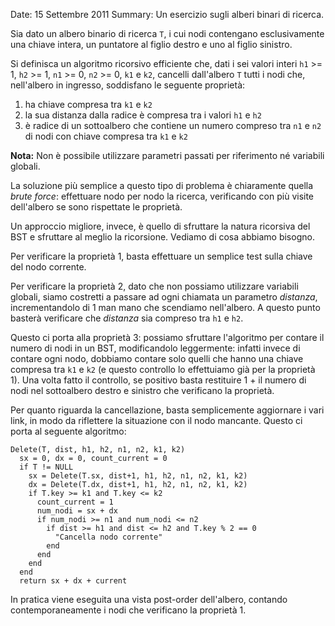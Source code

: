 Date: 15 Settembre 2011
Summary: Un esercizio sugli alberi binari di ricerca.

Sia dato un albero binario di ricerca `T`, i cui nodi contengano esclusivamente una chiave intera, un puntatore al figlio destro e uno al figlio sinistro.

Si definisca un algoritmo ricorsivo efficiente che, dati i sei valori interi `h1` >= 1, `h2` >= 1, `n1` >= 0, `n2` >= 0, `k1` e `k2`, cancelli dall'albero `T` tutti i nodi che, nell'albero in ingresso, soddisfano le seguente proprietà:
1. ha chiave compresa tra `k1` e `k2`
2. la sua distanza dalla radice è compresa tra i valori `h1` e `h2`
3. è radice di un sottoalbero che contiene un numero compreso tra `n1` e `n2` di nodi con chiave compresa tra `k1` e `k2`

**Nota:** Non è possibile utilizzare parametri passati per riferimento né variabili globali.

La soluzione più semplice a questo tipo di problema è chiaramente quella *brute force*: 
effettuare nodo per nodo la ricerca, verificando con più visite dell'albero se sono 
rispettate le proprietà.

Un approccio migliore, invece, è quello di sfruttare la natura ricorsiva del BST e sfruttare 
al meglio la ricorsione. Vediamo di cosa abbiamo bisogno.

Per verificare la proprietà 1, basta effettuare un semplice test sulla chiave del nodo corrente.

Per verificare la proprietà 2, dato che non possiamo utilizzare variabili globali, siamo costretti 
a passare ad ogni chiamata un parametro *distanza*, incrementandolo di 1 man mano che scendiamo 
nell'albero. A questo punto basterà verificare che *distanza* sia compreso tra `h1` e `h2`.

Questo ci porta alla proprietà 3: possiamo sfruttare l'algoritmo per contare il numero di nodi in un 
BST, modificandolo leggermente: infatti invece di contare ogni nodo, dobbiamo contare solo quelli che 
hanno una chiave compresa tra `k1` e `k2` (e questo controllo lo effettuiamo già per la proprietà 1). Una 
volta fatto il controllo, se positivo basta restituire 1 + il numero di nodi nel sottoalbero destro e 
sinistro che verificano la proprietà.

Per quanto riguarda la cancellazione, basta semplicemente aggiornare i vari link, in modo da riflettere 
la situazione con il nodo mancante.
Questo ci porta al seguente algoritmo:
              
	Delete(T, dist, h1, h2, n1, n2, k1, k2)
	  sx = 0, dx = 0, count_current = 0
	  if T != NULL
	    sx = Delete(T.sx, dist+1, h1, h2, n1, n2, k1, k2)
	    dx = Delete(T.dx, dist+1, h1, h2, n1, n2, k1, k2)
	    if T.key >= k1 and T.key <= k2
	      count_current = 1
	      num_nodi = sx + dx
	      if num_nodi >= n1 and num_nodi <= n2
	        if dist >= h1 and dist <= h2 and T.key % 2 == 0
	          "Cancella nodo corrente"
	        end
	      end
	    end
	  end
	  return sx + dx + current

In pratica viene eseguita una vista post-order dell'albero, contando contemporaneamente i nodi che verificano 
la proprietà 1.

